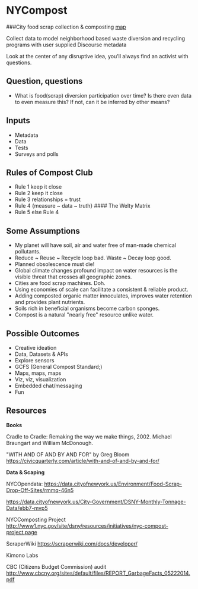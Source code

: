 NYCompost
=========

###City food scrap collection & composting [map](https://mashcode.github.io/NYCompost/)

Collect data to model neighborhood based waste diversion and recycling programs with user supplied Discourse metadata
<!--

Separating organic matter from household trash is the first step in changing ingrained habits of consumption. It immediately disrupts the human food linkages systemically. It brings into clearer view our other contributions to the waste stream &emdash; namely plastic and other hybrid non-biodegradable materials.

Cities are moving to mandatory organic waste diversion and composting programs. It will be critical to provide accurate and near real-time information on the location and collection points of organic waste. Missing is the data to inform  and track participation in waste diversion programs and onsite composting. Harnessing the human energy will be essential to the projects success.

##relyoneachother

One could argue we are at a place in time where the science is in yet the existing methods to put that science to good effect are lagging. Climate change is here but are we?

It falls on recycling, sigh, to mitigate the environmental burden of human food waste and it's mixed bag of technical and biological product. Conservation efforts inch along. Many of us, in our heart of hearts, believe in recycling and conservation yet our inner autonomous consumer is conflicted at the expense of rational thought. Cheese curls. Just sayin'. Many of the many actively participate while overlooking the considerable energy spent creating and distributing the stuff we end up separating and disposing. A cities food has often traveled thousands of kilometers before ending up rotting in refrigeration. Carbon +1. The verticality and population density of urban zones pose unique sets of conditions that need to be addressed.

In this use case technology both is and is not the answer. Food waste being a wholly user-centered experience will require a wholly user-centered intervention. We all know, as much as we try to ignore it, what we are throwing into our waste cans. YouTube mutts, while entertainingly loyal and cute table scrap diverters, as alternative digesters should *not* be scalable. The platform should be knitted around the idea of "open by design" (Bloom, 2015. "WITH AND OF AND BY AND FOR") and with any luck eventually disappear into the background.

All designed information systems are at their root human systems and can only function through the relationships of the people within those systems. Social apps, by example, take on the structures of woven materials much like is now being observed in brain neural networks. We use patterns to flag random associations. We turn these patterns and associations into maps. What kills any great idea, besides bad timing, is a design so onerous it suffocates the desire of users to explore random options. I experience this every time I'm encouraged to log into LinkedIn and Google+. I'm sorry, I don't mean to pile on, but wtf?

So the food(scraps) to compost story aka Compost Club is obviously one of science and observation, the conversion of energy through decay, but it's also a story about converting human energy, enabling and building out the interchanges within neighborhoods and learning to be accountable for everything in our waste stream. Lastly, it's about changing long ingrained habits. The tools are readily available to support collaboration, share activity and most importantly provide the channels to connect with each other. At this point we have no choice but to. Maybe we already have?
-->
Look at the center of any disruptive idea, you'll always find an activist with questions.

## Question, questions

* What is food(scrap) diversion participation over time? Is there even data to even measure this? If not, can it be inferred by other means?

## Inputs

* Metadata
* Data
* Tests
* Surveys and polls

## Rules of Compost Club
* Rule 1 keep it close 
* Rule 2 keep it close
* Rule 3 relationships = trust
* Rule 4 {measure ~ data ~ truth} #### The Welty Matrix
* Rule 5 else Rule 4

## Some Assumptions

* My planet will have soil, air and water free of man-made chemical pollutants.
* Reduce ~ Reuse ~ Recycle loop bad. Waste ~ Decay loop good. 
* Planned obsolescence must die!
* Global climate changes profound impact on water resources is the visible threat that crosses all geographic zones.
* Cities are food scrap machines. Doh.
* Using economies of scale can facilitate a consistent & reliable product.
* Adding composted organic matter innoculates, improves water retention and provides plant nutrients.
* Soils rich in beneficial organisms become carbon sponges.
* Compost is a natural "nearly free" resource unlike water.

## Possible Outcomes

* Creative ideation
* Data, Datasets & APIs
* Explore sensors
* GCFS (General Compost Standard;)
* Maps, maps, maps
* Viz, viz, visualization
* Embedded chat/messaging
* Fun

## Resources

**Books**

Cradle to Cradle: Remaking the way we make things, 2002. Michael Braungart and William McDonough.

"WITH AND OF AND BY AND FOR" by Greg Bloom https://civicquarterly.com/article/with-and-of-and-by-and-for/

<!--
Even more important will be the development of the tools and methods to monitor the health of organic compost.

*Phase 1*

The first step in this project is to map the compost collection and drop-off locations within the city. 

In parallel, we intend to prototype an inexpensive and portable temperature sensor to monitor the health of compost piles by transmitting data in real-time to a cloud database and using a simple publish/subscribe pattern like Yo, alert waste managers to temperature extremes, providing a link to the appropriate remediation information.

Development links:

Compost

  a href="http://www.soilfoodweb.com/">Dr. Elaine Ingham</a>

  http://en.permaculturescience.org/english-pages/3-earth-care/soil/d-pioneers/elaine-ingham#TOC-Beneficial-Fungi-found-in-Compost 

Temperature sensor

  Arduino schematic prototype https://blog.safaribooksonline.com/2013/07/25/an-arduino-powered-bbq-thermometer/

  Tessel node setup http://start.tessel.io/install
-->

**Data & Scaping**


  NYCOpendata: https://data.cityofnewyork.us/Environment/Food-Scrap-Drop-Off-Sites/rmmq-46n5
  
  https://data.cityofnewyork.us/City-Government/DSNY-Monthly-Tonnage-Data/ebb7-mvp5

  NYCComposting Project http://www1.nyc.gov/site/dsny/resources/initiatives/nyc-compost-project.page

  ScraperWiki https://scraperwiki.com/docs/developer/
  
  Kimono Labs

  CBC (Citizens Budget Commission) audit http://www.cbcny.org/sites/default/files/REPORT_GarbageFacts_05222014.pdf

